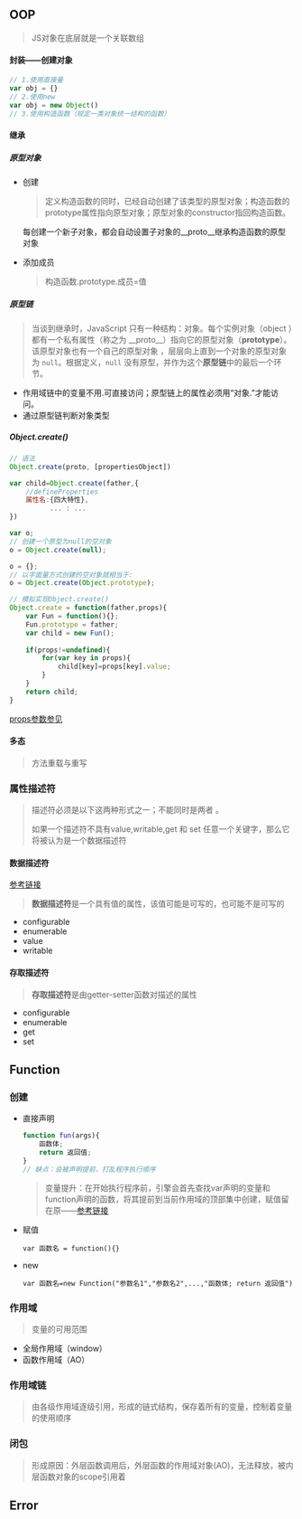 ## OOP

> JS对象在底层就是一个关联数组

#### 封装——创建对象

```javascript
// 1.使用直接量
var obj = {}
// 2.使用new
var obj = new Object()
// 3.使用构造函数（规定一类对象统一结构的函数）
```

#### 继承

##### 原型对象

- 创建

  > 定义构造函数的同时，已经自动创建了该类型的原型对象；构造函数的prototype属性指向原型对象；原型对象的constructor指回构造函数。

  每创建一个新子对象，都会自动设置子对象的\_\_proto__继承构造函数的原型对象

- 添加成员

  > 构造函数.prototype.成员=值 

##### 原型链

> 当谈到继承时，JavaScript 只有一种结构：对象。每个实例对象（object ）都有一个私有属性（称之为 \_\_proto__）指向它的原型对象（**prototype**）。该原型对象也有一个自己的原型对象 ，层层向上直到一个对象的原型对象为 `null`。根据定义，`null` 没有原型，并作为这个**原型链**中的最后一个环节。 

- 作用域链中的变量不用.可直接访问；原型链上的属性必须用“对象.”才能访问。
- 通过原型链判断对象类型

##### Object.create()

```javascript
// 语法
Object.create(proto, [propertiesObject])

var child=Object.create(father,{
    //defineProperties
    属性名:{四大特性},
          ... : ...
})

var o;
// 创建一个原型为null的空对象
o = Object.create(null);

o = {};
// 以字面量方式创建的空对象就相当于:
o = Object.create(Object.prototype);

// 模拟实现Object.create()
Object.create = function(father,props){
    var Fun = function(){};
    Fun.prototype = father;
    var child = new Fun();
    
    if(props!=undefined){
        for(var key in props){
            child[key]=props[key].value;
        }
    }
    return child;
}
```

[props参数参见](https://developer.mozilla.org/zh-CN/docs/Web/JavaScript/Reference/Global_Objects/Object/defineProperties)

#### 多态

> 方法重载与重写

### 属性描述符

> 描述符必须是以下这两种形式之一；不能同时是两者 。
>
> 如果一个描述符不具有value,writable,get 和 set 任意一个关键字，那么它将被认为是一个数据描述符 

#### 数据描述符

[参考链接](https://developer.mozilla.org/zh-CN/docs/Web/JavaScript/Reference/Global_Objects/Object/defineProperty)

> **数据描述符**是一个具有值的属性，该值可能是可写的，也可能不是可写的 

- configurable
- enumerable
- value
- writable

#### 存取描述符

>**存取描述符**是由getter-setter函数对描述的属性 

- configurable
- enumerable
- get
- set

## Function

### 创建

- 直接声明

  ```javascript
  function fun(args){
      函数体;
      return 返回值;
  }
  // 缺点：会被声明提前，打乱程序执行顺序
  ```

  >变量提升：在开始执行程序前，引擎会首先查找var声明的变量和function声明的函数，将其提前到当前作用域的顶部集中创建，赋值留在原——[参考链接](https://developer.mozilla.org/zh-CN/docs/Glossary/Hoisting)

- 赋值

  ```
  var 函数名 = function(){}
  ```

- new

  ```
  var 函数名=new Function("参数名1","参数名2",...,"函数体; return 返回值")
  ```

### 作用域

> 变量的可用范围

- 全局作用域（window）
- 函数作用域（AO）

### 作用域链

> 由各级作用域逐级引用，形成的链式结构，保存着所有的变量，控制着变量的使用顺序

### 闭包

>形成原因：外层函数调用后，外层函数的作用域对象(AO)，无法释放，被内层函数对象的scope引用着

## Error

